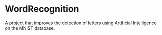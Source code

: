 # WordRecognition
A project that improves the detection of letters using Artificial Intelligence on the MNIST database.
